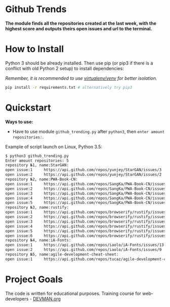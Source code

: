 # Github Trends

**The module finds all the repositories created at the last week, with the highest score and outputs theirs open issues and url to the terminal.**

# How to Install

Python 3 should be already installed. Then use pip (or pip3 if there is a conflict with old Python 2 setup) to install dependencies:

*Remember, it is recommended to use [virtualenv/venv](https://devman.org/encyclopedia/pip/pip_virtualenv/) for better isolation.*

```bash
pip install -r requirements.txt # alternatively try pip3
```

# Quickstart
**Ways to use:**
- Have to use  module `github_trending.py` after `python3`, then `enter amount repositories:`.

Example of script launch on Linux, Python 3.5:

```bash
$ python3 github_trending.py
Enter amount repositories: 5
repository №1, name:StarGAN:
open issue:1 	 https://api.github.com/repos/yunjey/StarGAN/issues/3
open issue:2 	 https://api.github.com/repos/yunjey/StarGAN/issues/2
repository №2, name:PWA-Book-CN:
open issue:1 	 https://api.github.com/repos/SangKa/PWA-Book-CN/issues/7
open issue:2 	 https://api.github.com/repos/SangKa/PWA-Book-CN/issues/6
open issue:3 	 https://api.github.com/repos/SangKa/PWA-Book-CN/issues/5
open issue:4 	 https://api.github.com/repos/SangKa/PWA-Book-CN/issues/4
open issue:5 	 https://api.github.com/repos/SangKa/PWA-Book-CN/issues/2
repository №3, name:rustify:
open issue:1 	 https://api.github.com/repos/browserify/rustify/issues/8
open issue:2 	 https://api.github.com/repos/browserify/rustify/issues/6
open issue:3 	 https://api.github.com/repos/browserify/rustify/issues/5
open issue:4 	 https://api.github.com/repos/browserify/rustify/issues/4
open issue:5 	 https://api.github.com/repos/browserify/rustify/issues/3
open issue:6 	 https://api.github.com/repos/browserify/rustify/issues/2
repository №4, name:iA-Fonts:
open issue:1 	 https://api.github.com/repos/iaolo/iA-Fonts/issues/13
open issue:2 	 https://api.github.com/repos/iaolo/iA-Fonts/issues/9
repository №5, name:agile-development-cheat-sheet:
open issue:1 	 https://api.github.com/repos/tucaz/agile-development-cheat-sheet/issues/1

```

# Project Goals

The code is written for educational purposes. Training course for web-developers - [DEVMAN.org](https://devman.org)
